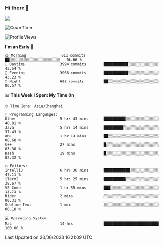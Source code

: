 ### Hi there 👋

<!--
**JJAYCHEN1e/jjaychen1e** is a ✨ _special_ ✨ repository because its `README.md` (this file) appears on your GitHub profile.

Here are some ideas to get you started:

- 🔭 I’m currently working on ...
- 🌱 I’m currently learning ...
- 👯 I’m looking to collaborate on ...
- 🤔 I’m looking for help with ...
- 💬 Ask me about ...
- 📫 How to reach me: ...
- 😄 Pronouns: ...
- ⚡ Fun fact: ...
-->

[![](https://github-readme-stats.vercel.app/api?username=jjaychen1e&show_icons=true)](https://github.com/jjaychen1e/github-readme-stats?count_private=true)

<!--START_SECTION:waka-->
![Code Time](http://img.shields.io/badge/Code%20Time-759%20hrs%2041%20mins-blue)

![Profile Views](http://img.shields.io/badge/Profile%20Views-0-blue)

**I'm an Early 🐤** 

```text
🌞 Morning                611 commits         ██░░░░░░░░░░░░░░░░░░░░░░░   06.66 % 
🌆 Daytime                3994 commits        ███████████░░░░░░░░░░░░░░   43.54 % 
🌃 Evening                3966 commits        ███████████░░░░░░░░░░░░░░   43.23 % 
🌙 Night                  603 commits         ██░░░░░░░░░░░░░░░░░░░░░░░   06.57 % 
```


📊 **This Week I Spent My Time On** 

```text
🕑︎ Time Zone: Asia/Shanghai

💬 Programming Languages: 
Other                    5 hrs 43 mins       ██████████░░░░░░░░░░░░░░░   40.81 % 
Java                     5 hrs 14 mins       █████████░░░░░░░░░░░░░░░░   37.43 % 
XML                      1 hr 13 mins        ██░░░░░░░░░░░░░░░░░░░░░░░   08.68 % 
C++                      27 mins             █░░░░░░░░░░░░░░░░░░░░░░░░   03.30 % 
Bash                     19 mins             █░░░░░░░░░░░░░░░░░░░░░░░░   02.32 % 

🔥 Editors: 
IntelliJ                 6 hrs 36 mins       ████████████░░░░░░░░░░░░░   47.11 % 
iTerm2                   5 hrs 25 mins       ██████████░░░░░░░░░░░░░░░   38.67 % 
VS Code                  1 hr 55 mins        ███░░░░░░░░░░░░░░░░░░░░░░   13.73 % 
Rider                    2 mins              ░░░░░░░░░░░░░░░░░░░░░░░░░   00.31 % 
Sublime Text             1 min               ░░░░░░░░░░░░░░░░░░░░░░░░░   00.18 % 

💻 Operating System: 
Mac                      14 hrs              █████████████████████████   100.00 % 
```


 Last Updated on 20/06/2023 16:21:09 UTC
<!--END_SECTION:waka-->
